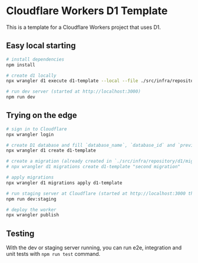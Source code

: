# Cloudflare Workers D1 Template

This is a template for a Cloudflare Workers project that uses D1.

## Easy local starting

```bash
# install dependencies
npm install

# create d1 locally
npx wrangler d1 execute d1-template --local --file ./src/infra/repository/d1/migrations/0000_init.sql

# run dev server (started at http://localhost:3000)
npm run dev
```

## Trying on the edge

```bash
# sign in to Cloudflare
npx wrangler login

# create D1 database and fill `database_name`, `database_id` and `preview_database_id` in `.wrangler.toml`
npx wrangler d1 create d1-template

# create a migration (already created in `./src/infra/repository/d1/migrations`)
# npx wrangler d1 migrations create d1-template "second migration"

# apply migrations
npx wrangler d1 migrations apply d1-template

# run staging server at Cloudflare (started at http://localhost:3000 through a tunnel)
npm run dev:staging

# deploy the worker
npx wrangler publish
```

## Testing

With the dev or staging server running, you can run e2e, integration and unit tests with `npm run test` command.
